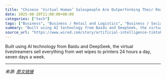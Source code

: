 ```yaml
---
title: "Chinese ‘Virtual Human’ Salespeople Are Outperforming Their Real Human Counterparts"
date: 2025-08-20T11:00:00+08:00
categories: ["tech"]
tags: ["Business", "Business / Retail and Logistics", "Business / Social Media", "Business / Artificial Intelligence", "TikTok", "China", "artificial intelligence", "eCommerce", "Social Media", "Startups", "Sales Sims"]
summary: "Built using AI technology from Baidu and DeepSeek, the virtual livestreamers sell everything from wet wipes to printers 24 hours a day, seven days a week."
source_url: "https://www.wired.com/story/artificial-intelligence-tiktok-shop-ecommerce-china/"
---
```


Built using AI technology from Baidu and DeepSeek, the virtual livestreamers sell everything from wet wipes to printers 24 hours a day, seven days a week.

---

*来源: [原文链接](https://www.wired.com/story/artificial-intelligence-tiktok-shop-ecommerce-china/)*
